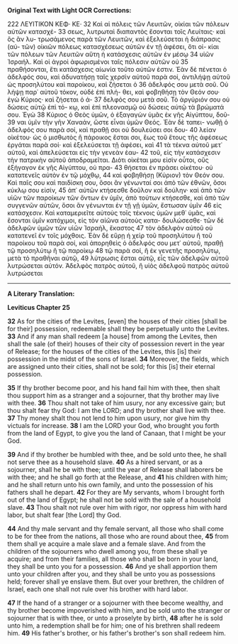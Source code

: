 **Original Text with Light OCR Corrections:**

222 ΛΕΥΙΤΙΚΟΝ ΚΕΦ· ΚΕ·
32 Καὶ αἱ πόλεις τῶν Λευιτῶν, οἰκίαι τῶν πόλεων αὐτῶν κατασχέ-
33 σεως, λυτρωταὶ διαπαντὸς ἔσονται τοῖς Λευίταις· καὶ ὃς ἂν λυ-
   τρωσάμενος παρὰ τῶν Λευιτῶν, καὶ ἐξελεύσεται ἡ διάπρασις (αὐ-
   τῶν) οἰκιῶν πόλεως κατασχέσεως αὐτῶν ἐν τῇ ἀφέσει, ὅτι οἰ-
   κίαι τῶν πόλεων τῶν Λευιτῶν αὕτη ἡ κατάσχεσις αὐτῶν ἐν μέσῳ
34 υἱῶν Ἰσραήλ. Καὶ οἱ ἀγροὶ ἀφωρισμένοι ταῖς πόλεσιν αὐτῶν οὐ
35 πραθήσονται, ἔτι κατάσχεσις αἰωνία τοῦτο αὐτῶν ἐστιν. Ἐὰν δὲ
   πένεται ὁ ἀδελφός σου, καὶ ἀδυνατήσῃ ταῖς χερσὶν αὐτοῦ παρὰ
   σοί, ἀντιλήψῃ αὐτοῦ ὡς προσηλύτου καὶ παροίκου, καὶ ζήσεται ὁ
36 ἀδελφός σου μετὰ σοῦ. Οὐ λήψῃ παρ᾿ αὐτοῦ τόκον, οὐδὲ ἐπὶ πλή-
   θει, καὶ φοβηθήσῃ τὸν Θεόν σου· ἐγὼ Κύριος· καὶ ζήσεται ὁ ἀ-
37 δελφός σου μετὰ σοῦ. Τὸ ἀργύριόν σου οὐ δώσεις αὐτῷ ἐπὶ τό-
   κῳ, καὶ ἐπὶ πλεονασμῷ οὐ δώσεις αὐτῷ τὰ βρώματά σου. Ἐγὼ
38 Κύριος ὁ Θεὸς ὑμῶν, ὁ ἐξαγαγὼν ὑμᾶς ἐκ γῆς Αἰγύπτου, δοῦ-
39 ναι ὑμῖν τὴν γῆν Χαναάν, ὥστε εἶναι ὑμῶν Θεός. Ἐὰν δὲ ταπει-
   νωθῇ ὁ ἀδελφός σου παρὰ σοί, καὶ πραθῇ σοι οὐ δουλεύσει σοι δου-
40 λείαν οἰκέτου· ὡς ὁ μισθωτὸς ἢ πάροικος ἔσται σοι, ἕως τοῦ ἔτους
   τῆς ἀφέσεως ἐργάται παρὰ σοί· καὶ ἐξελεύσεται τῇ ἀφέσει, καὶ
41 τὰ τέκνα αὐτοῦ μετ᾿ αὐτοῦ, καὶ ἀπελεύσεται εἰς τὴν γενεὰν ἑαυ-
42 τοῦ, εἰς τὴν κατάσχεσιν τὴν πατρικὴν αὐτοῦ ἀποδραμεῖται. Διότι
   οἰκέται μου εἰσὶν οὗτοι, οὓς ἐξήγαγον ἐκ γῆς Αἰγύπτου, οὐ πρα-
43 θήσεται ἐν πράσει οἰκέτου· οὐ κατατενεῖς αὐτὸν ἐν τῷ μόχθῳ,
44 καὶ φοβηθήσῃ (Κύριον) τὸν Θεόν σου. Καὶ παῖς σου καὶ παιδίσκη
   σου, ὅσοι ἂν γένωνταί σοι ἀπὸ τῶν ἐθνῶν, ὅσοι κύκλῳ σου εἰσίν,
45 ἀπ᾿ αὐτῶν κτήσεσθε δοῦλον καὶ δούλην· καὶ ἀπὸ τῶν υἱῶν τῶν
   παροίκων τῶν ὄντων ἐν ὑμῖν, ἀπὸ τούτων κτήσεσθε, καὶ ἀπὸ τῶν
   συγγενῶν αὐτῶν, ὅσοι ἂν γένωνται ἐν τῇ γῇ ὑμῶν, ἔστωσαν ὑμῖν
46 εἰς κατάσχεσιν. Καὶ καταμεριεῖτε αὐτοὺς τοῖς τέκνοις ὑμῶν μεθ᾿
   ὑμᾶς, καὶ ἔσονται ὑμῖν κατόχιμοι, εἰς τὸν αἰῶνα αὐτοὺς κατα-
   δουλώσεσθε· τῶν δὲ ἀδελφῶν ὑμῶν τῶν υἱῶν Ἰσραήλ, ἕκαστος
47 τὸν ἀδελφὸν αὐτοῦ οὐ κατατενεῖ ἐν τοῖς μόχθοις. Ἐὰν δὲ εὕρῃ ἡ
   χεὶρ τοῦ προσηλύτου ἢ τοῦ παροίκου τοῦ παρὰ σοί, καὶ ἀπορηθεὶς
   ὁ ἀδελφός σου μετ᾿ αὐτοῦ, πραθῇ τῷ προσηλύτῳ ἢ τῷ παροίκῳ
48 τῷ παρὰ σοί, ἢ ἐκ γενετῆς προσηλύτῳ, μετὰ τὸ πραθῆναι αὐτῷ,
49 λύτρωσις ἔσται αὐτῷ, εἷς τῶν ἀδελφῶν αὐτοῦ λυτρώσεται αὐτόν.
   Ἀδελφὸς πατρὸς αὐτοῦ, ἢ υἱὸς ἀδελφοῦ πατρὸς αὐτοῦ λυτρώσεται

---

**A Literary Translation:**

**Leviticus Chapter 25**

**32** As for the cities of the Levites, [even] the houses of their cities [shall be for their] possession, redeemable shall they be perpetually unto the Levites.
**33** And if any man shall redeem [a house] from among the Levites, then shall the sale (of their) houses of their city of possession revert in the year of Release; for the houses of the cities of the Levites, this [is] their possession in the midst of the sons of Israel.
**34** Moreover, the fields, which are assigned unto their cities, shall not be sold; for this [is] their eternal possession.

**35** If thy brother become poor, and his hand fail him with thee, then shalt thou support him as a stranger and a sojourner, that thy brother may live with thee.
**36** Thou shalt not take of him usury, nor any excessive gain; but thou shalt fear thy God: I am the LORD; and thy brother shall live with thee.
**37** Thy money shalt thou not lend to him upon usury, nor give him thy victuals for increase.
**38** I am the LORD your God, who brought you forth from the land of Egypt, to give you the land of Canaan, that I might be your God.

**39** And if thy brother be humbled with thee, and be sold unto thee, he shall not serve thee as a household slave.
**40** As a hired servant, or as a sojourner, shall he be with thee; until the year of Release shall laborers be with thee; and he shall go forth at the Release, and
**41** his children with him; and he shall return unto his own family, and unto the possession of his fathers shall he depart.
**42** For they are My servants, whom I brought forth out of the land of Egypt; he shall not be sold with the sale of a household slave.
**43** Thou shalt not rule over him with rigor, nor oppress him with hard labor, but shalt fear [the Lord] thy God.

**44** And thy male servant and thy female servant, all those who shall come to be for thee from the nations, all those who are round about thee,
**45** from them shall ye acquire a male slave and a female slave. And from the children of the sojourners who dwell among you, from these shall ye acquire; and from their families, all those who shall be born in your land, they shall be unto you for a possession.
**46** And ye shall apportion them unto your children after you, and they shall be unto you as possessions held; forever shall ye enslave them. But over your brethren, the children of Israel, each one shall not rule over his brother with hard labor.

**47** If the hand of a stranger or a sojourner with thee become wealthy, and thy brother become impoverished with him, and be sold unto the stranger or sojourner that is with thee, or unto a proselyte by birth,
**48** after he is sold unto him, a redemption shall be for him; one of his brethren shall redeem him.
**49** His father's brother, or his father's brother's son shall redeem him.